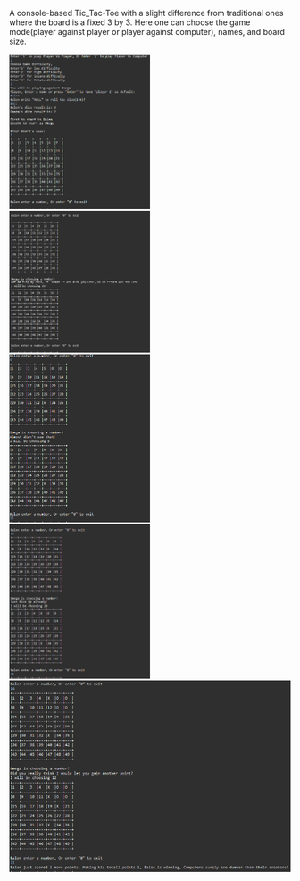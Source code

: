 A console-based Tic_Tac-Toe with a slight difference from traditional ones where the board is a fixed 3 by 3.
Here one can choose the game mode(player against player or player against computer), names, and board size.


<img src="ScreenShots/1.PNG" width="50%">
<img src="ScreenShots/2.png" width="50%">
<img src="ScreenShots/3.png" width="50%">
<img src="ScreenShots/4.png" width="50%">
<img src="ScreenShots/5.png" >

